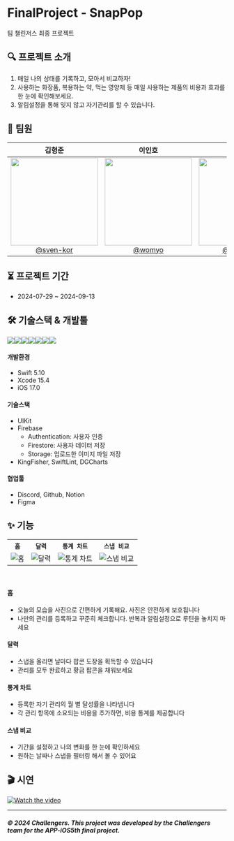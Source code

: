 #  FinalProject - SnapPop
팀 챌린저스 최종 프로젝트

## 🔍 프로젝트 소개 

1. 매일 나의 상태를 기록하고, 모아서 비교하자!
2. 사용하는 화장품, 복용하는 약, 먹는 영양제 등 매일 사용하는 제품의 비용과 효과를 한 눈에 확인해보세요.
3. 알림설정을 통해 잊지 않고 자기관리를 할 수 있습니다.

## 👥 팀원

<div align="center">

| **김형준** | **이인호** | **장예진** | **정종원** | **정희지** |
| :------: |  :------: | :------: | :------: | :------: |
| [<img src="https://avatars.githubusercontent.com/u/164502736?v=4" width=200> <br/> @sven-kor](https://github.com/sven-kor) | [<img src="https://avatars.githubusercontent.com/u/28581796?v=4" width=200> <br/> @womyo](https://github.com/womyo) | [<img src="https://avatars.githubusercontent.com/u/101628142?v=4"  width=200> <br/> @yehjinjang](https://github.com/yehjinjang) | [<img src="https://avatars.githubusercontent.com/u/45623603?v=4"  width=200> <br/> @jjwon2149](https://github.com/jjwon2149) | [<img src="https://avatars.githubusercontent.com/u/51356820?v=4" width=200> <br/> @Jeongheeji](https://github.com/Jeongheeji) |

</div>

## ⏳ 프로젝트 기간

- 2024-07-29 ~ 2024-09-13

## 🛠️ 기술스택 & 개발툴
<img src="https://img.shields.io/badge/swift-F05138?style=for-the-badge&logo=swift&logoColor=white"><img src="https://img.shields.io/badge/xcode-147EFB?style=for-the-badge&logo=xcode&logoColor=white"><img src="https://img.shields.io/badge/discord-5865F2?style=for-the-badge&logo=discord&logoColor=white"><img src="https://img.shields.io/badge/github-181717?style=for-the-badge&logo=github&logoColor=white"><img src="https://img.shields.io/badge/Notion-000000?style=for-the-badge&logo=notion&logoColor=black"><img src="https://img.shields.io/badge/figma-F24E1E?style=for-the-badge&logo=figma&logoColor=white"><img src="https://img.shields.io/badge/firebase-FFCA28?style=for-the-badge&logo=firebase&logoColor=white">

#### 개발환경
- Swift 5.10
- Xcode 15.4
- iOS 17.0

#### 기술스택
- UIKit
- Firebase
  - Authentication: 사용자 인증
  - Firestore: 사용자 데이터 저장
  - Storage: 업로드한 이미지 파일 저장
- KingFisher, SwiftLint, DGCharts

#### 협업툴
- Discord, Github, Notion
- Figma


## ✨ 기능
<table align="center">
  <tr>
    <th><code>홈</code></th>
    <th><code>달력</code></th>
    <th><code>통계 차트</code></th>
    <th><code>스냅 비교</code></th>
  </tr>
  <tr>
    <td><img src="https://github.com/user-attachments/assets/055633a0-dcb3-48f4-89ce-b554fa8bbe67" alt="홈"></td>
    <td><img src="https://github.com/user-attachments/assets/9048d520-4965-433d-aeb8-93f3cf9e52de" alt="달력"></td>
    <td><img src="https://github.com/user-attachments/assets/0508a0a4-53ac-4f0a-8b08-89c6fee613bf" alt="통계 차트"></td>
    <td><img src="https://github.com/user-attachments/assets/cc8c0454-fc2c-4381-b5b2-3faf4d4e2372" alt="스냅 비교"></td>
  </tr>
</table>
<br>

#### 홈
- 오늘의 모습을 사진으로 간편하게 기록해요. 사진은 안전하게 보호됩니다
- 나만의 관리를 등록하고 꾸준히 체크합니다. 반복과 알림설정으로 루틴을 놓치지 마세요

#### 달력
- 스냅을 올리면 날마다 팝콘 도장을 획득할 수 있습니다
- 관리를 모두 완료하고 황금 팝콘을 채워보세요

#### 통계 차트
- 등록한 자기 관리의 월 별 달성률을 나타냅니다
- 각 관리 항목에 소요되는 비용을 추가하면, 비용 통계를 제공합니다

#### 스냅 비교
- 기간을 설정하고 나의 변화를 한 눈에 확인하세요
- 원하는 날짜나 스냅을 필터링 해서 볼 수 있어요


## 🎬 시연

[![Watch the video](https://img.youtube.com/vi/Np8dwwVDayQ/mqdefault.jpg)](https://www.youtube.com/watch?v=Np8dwwVDayQ)

---------
##### © 2024 Challengers. This project was developed by the Challengers team for the APP-iOS5th final project.
